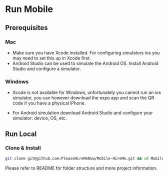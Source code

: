 # Run Mobile

## Prerequisites

### Mac  

- Make sure you have Xcode installed. For configuring simulators ios you may need to set this up in Xcode first.
- Android Studio can be used to simulate the Android OS. Install Android Studio and configure a simulator.

### Windows

- Xcode is not available for Windows, unfortunately you cannot run an ios simulator, you can however
download the expo app and scan the QR code if you have a physical iPhone.

- For Android simulation download Android Studio and configure your simulator: device, OS, etc.

## Run Local

### Clone & Install
```bash
git clone git@github.com:PleaseHireMeNow/Mobile-HireMe.git && cd Mobile-HireMe && npm i
```

Please refer to README for folder structure and more project information.
